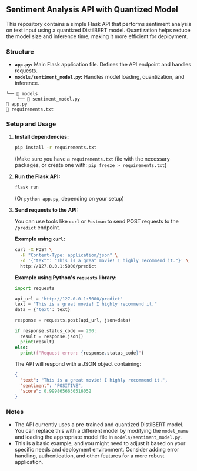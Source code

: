 ## Sentiment Analysis API with Quantized Model

This repository contains a simple Flask API that performs sentiment analysis on text input using a quantized DistilBERT model. Quantization helps reduce the model size and inference time, making it more efficient for deployment.

### Structure

- **`app.py`:** Main Flask application file. Defines the API endpoint and handles requests.
- **`models/sentiment_model.py`:** Handles model loading, quantization, and inference.

```
└── 📁 models
    └── 📄 sentiment_model.py
📄 app.py
📄 requirements.txt 
```

### Setup and Usage

1. **Install dependencies:**
   ```bash
   pip install -r requirements.txt
   ```
   (Make sure you have a `requirements.txt` file with the necessary packages, or create one with: `pip freeze > requirements.txt`)

2. **Run the Flask API:**
   ```bash
   flask run 
   ```
   (Or `python app.py`, depending on your setup)

3. **Send requests to the API:**

   You can use tools like `curl` or `Postman` to send POST requests to the `/predict` endpoint.

   **Example using `curl`:**

   ```bash
   curl -X POST \
     -H "Content-Type: application/json" \
     -d '{"text": "This is a great movie! I highly recommend it."}' \
     http://127.0.0.1:5000/predict
   ```

   **Example using Python's `requests` library:**

   ```python
   import requests

   api_url = 'http://127.0.0.1:5000/predict'
   text = "This is a great movie! I highly recommend it."
   data = {'text': text}

   response = requests.post(api_url, json=data)

   if response.status_code == 200:
     result = response.json()
     print(result)
   else:
     print(f"Request error: {response.status_code}")
   ```

   The API will respond with a JSON object containing:

   ```json
   {
     "text": "This is a great movie! I highly recommend it.",
     "sentiment": "POSITIVE",
     "score": 0.9998656630516052
   }
   ```

### Notes

- The API currently uses a pre-trained and quantized DistilBERT model. You can replace this with a different model by modifying the `model_name` and loading the appropriate model file in `models/sentiment_model.py`.
- This is a basic example, and you might need to adjust it based on your specific needs and deployment environment. Consider adding error handling, authentication, and other features for a more robust application.